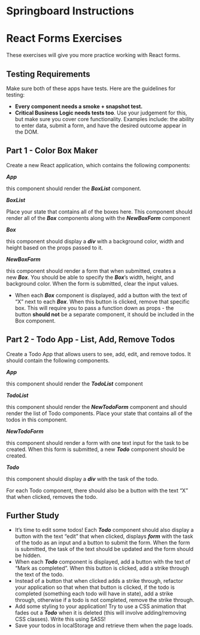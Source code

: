 # Springboard Instructions

# **React Forms Exercises**

These exercises will give you more practice working with React forms.

## **Testing Requirements**

Make sure both of these apps have tests. Here are the guidelines for testing:

- **Every component needs a smoke + snapshot test.**
- **Critical Business Logic needs tests too**. Use your judgement for this, but make sure you cover core functionality. Examples include: the ability to enter data, submit a form, and have the desired outcome appear in the DOM.

## **Part 1 - Color Box Maker**

Create a new React application, which contains the following components:

***App***

this component should render the ***BoxList*** component.

***BoxList***

Place your state that contains all of the boxes here. This component should render all of the ***Box*** components along with the ***NewBoxForm*** component

***Box***

this component should display a ***div*** with a background color, width and height based on the props passed to it.

***NewBoxForm***

this component should render a form that when submitted, creates a new ***Box***. You should be able to specify the ***Box***’s width, height, and background color. When the form is submitted, clear the input values.

- When each ***Box*** component is displayed, add a button with the text of “X” next to each ***Box***. When this button is clicked, remove that specific box. This will require you to pass a function down as props - the button **should not** be a separate component, it should be included in the Box component.

## **Part 2 - Todo App - List, Add, Remove Todos**

Create a Todo App that allows users to see, add, edit, and remove todos. It should contain the following components.

***App***

this component should render the ***TodoList*** component

***TodoList***

this component should render the ***NewTodoForm*** component and should render the list of Todo components. Place your state that contains all of the todos in this component.

***NewTodoForm***

this component should render a form with one text input for the task to be created. When this form is submitted, a new ***Todo*** component should be created. 

***Todo***

this component should display a ***div*** with the task of the todo.

For each Todo component, there should also be a button with the text “X” that when clicked, removes the todo.

## **Further Study**

- It’s time to edit some todos! Each ***Todo*** component should also display a button with the text “edit” that when clicked, displays ***form*** with the task of the todo as an input and a button to submit the form. When the form is submitted, the task of the text should be updated and the form should be hidden.
- When each ***Todo*** component is displayed, add a button with the text of “Mark as completed”. When this button is clicked, add a strike through the text of the todo.
- Instead of a button that when clicked adds a strike through, refactor your application so that when that button is clicked, if the todo is completed (something each todo will have in state), add a strike through, otherwise if a todo is not completed, remove the strike through.
- Add some styling to your application! Try to use a CSS animation that fades out a ***Todo*** when it is deleted (this will involve adding/removing CSS classes). Write this using SASS!
- Save your todos in localStorage and retrieve them when the page loads.